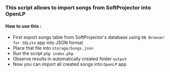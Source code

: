 ### This script allows to import songs from SoftProjector into OpenLP

#### How to use this :

- First export songs table from SoftProjector's database 
using `DB Browser for SQLite` app into JSON format
- Place that file into `storage/Songs.json`
- Run the script `php index.php`
- Observe results in automatically created folder `output`
- Now you can import all created songs into `OpenLP` app